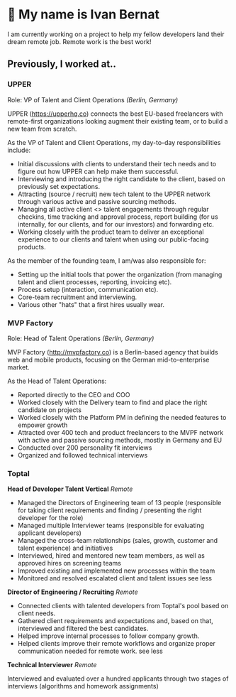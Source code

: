 # 👋 My name is Ivan Bernat

I am currently working on a project to help my fellow developers land their dream remote job. Remote work is the best work!

## Previously, I worked at..


### UPPER
Role: VP of Talent and Client Operations _(Berlin, Germany)_

UPPER (https://upperhq.co) connects the best EU-based freelancers with remote-first organizations looking augment their existing team, or to build a new team from scratch.

As the VP of Talent and Client Operations, my day-to-day responsibilities include:

- Initial discussions with clients to understand their tech needs and to figure out how UPPER can help make them successful.
- Interviewing and introducing the right candidate to the client, based on previously set expectations.
- Attracting (source / recruit) new tech talent to the UPPER network through various active and passive sourcing methods.
- Managing all active client <> talent engagements through regular checkins, time tracking and approval process, report building (for us internally, for our clients, and for our investors) and forwarding etc.
- Working closely with the product team to deliver an exceptional experience to our clients and talent when using our public-facing products.

As the member of the founding team, I am/was also responsible for:

- Setting up the initial tools that power the organization (from managing talent and client processes, reporting, invoicing etc).
- Process setup (interaction, communication etc).
- Core-team recruitment and interviewing.
- Various other "hats" that a first hires usually wear.


### MVP Factory 

Role: Head of Talent Operations _(Berlin, Germany)_

MVP Factory (http://mvpfactory.co) is a Berlin-based agency that builds web and mobile products, focusing on the German mid-to-enterprise market.

As the Head of Talent Operations:

- Reported directly to the CEO and COO
- Worked closely with the Delivery team to find and place the right candidate on projects
- Worked closely with the Platform PM in defining the needed features to empower growth
- Attracted over 400 tech and product freelancers to the MVPF network with active and passive sourcing methods, mostly in Germany and EU
- Conducted over 200 personality fit interviews
- Organized and followed technical interviews

### Toptal
**Head of Developer Talent Vertical**
_Remote_

- Managed the Directors of Engineering team of 13 people (responsible for taking client requirements and finding / presenting the right developer for the role)
- Managed multiple Interviewer teams (responsible for evaluating applicant developers)
- Managed the cross-team relationships (sales, growth, customer and talent experience) and initiatives
- Interviewed, hired and mentored new team members, as well as approved hires on screening teams
- Improved existing and implemented new processes within the team
- Monitored and resolved escalated client and talent issues
see less

**Director of Engineering / Recruiting**
_Remote_

- Connected clients with talented developers from Toptal's pool based on client needs.
- Gathered client requirements and expectations and, based on that, interviewed and filtered the best candidates.
- Helped improve internal processes to follow company growth.
- Helped clients improve their remote workflows and organize proper communication needed for remote work.
see less

**Technical Interviewer**
_Remote_

Interviewed and evaluated over a hundred applicants through two stages of interviews (algorithms and homework assignments)
